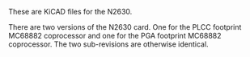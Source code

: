 These are KiCAD files for the N2630.  

There are two versions of the N2630 card. One for the PLCC footprint MC68882 coprocessor and one for the PGA footprint MC68882 coprocessor. The two sub-revisions are otherwise identical.
